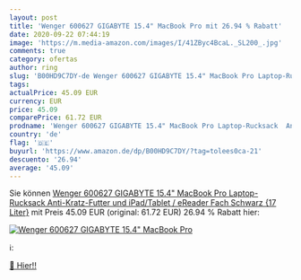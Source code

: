```yaml
---
layout: post
title: 'Wenger 600627 GIGABYTE 15.4" MacBook Pro mit 26.94 % Rabatt'
date: 2020-09-22 07:44:19
image: 'https://m.media-amazon.com/images/I/41ZByc4BcaL._SL200_.jpg'
comments: true
category: ofertas
author: ring
slug: 'B00HD9C7DY-de Wenger 600627 GIGABYTE 15.4" MacBook Pro Laptop-Rucksack...'
tags: 
actualPrice: 45.09 EUR
currency: EUR
price: 45.09
comparePrice: 61.72 EUR
prodname: 'Wenger 600627 GIGABYTE 15.4" MacBook Pro Laptop-Rucksack  Anti-Kratz-Futter und iPad/Tablet / eReader Fach  Schwarz {17 Liter}'
country: 'de'
flag: '🇩🇪'
buyurl: 'https://www.amazon.de/dp/B00HD9C7DY/?tag=tolees0ca-21'
descuento: '26.94'
average: '45.09'
---
```


Sie können [Wenger 600627 GIGABYTE 15.4" MacBook Pro Laptop-Rucksack  Anti-Kratz-Futter und iPad/Tablet / eReader Fach  Schwarz {17 Liter}](https://www.amazon.de/dp/B00HD9C7DY/?tag=tolees0ca-21) mit Preis 45.09 EUR (original: 61.72 EUR) 26.94 % Rabatt hier:

[![Wenger 600627 GIGABYTE 15.4" MacBook Pro](https://m.media-amazon.com/images/I/41ZByc4BcaL._SL200_.jpg)](https://www.amazon.de/dp/B00HD9C7DY/?tag=tolees0ca-21)

ℹ️:


[🛒 Hier!!](https://www.amazon.de/dp/B00HD9C7DY/?tag=tolees0ca-21)
